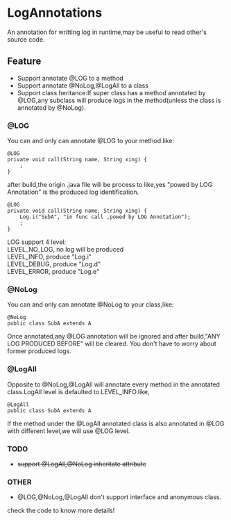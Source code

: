 # LogAnnotations
An annotation for writting log in runtime,may be useful to read other's source code.

## Feature
* Support annotate @LOG to a method 
* Support annotate @NoLog,@LogAll to a class
* Support class heritance:If super class has a method annotated by @LOG,any subclass will produce logs in the method(unless the class is annotated by @NoLog).

### @LOG
You can and only can annotate @LOG to your method.like:                         

```
@LOG
private void call(String name, String xing) {
	;
}
```                       
after build,the origin .java file will be process to like,yes "powed by LOG Annotation" is the produced log identification. 

```
@LOG
private void call(String name, String xing) {
	Log.i("SubA", "in func call ,powed by LOG Annotation");
	;
}
``` 
LOG support 4 level:                               
LEVEL_NO_LOG,	no log will be produced        
LEVEL_INFO,	    produce "Log.i"                           
LEVEL_DEBUG,	produce "Log.d"                        
LEVEL_ERROR,	produce "Log.e"     

### @NoLog
You can and only can annotate @NoLog to your class,like:                       

```
@NoLog
public class SubA extends A
```
Once annotated,any @LOG annotation will be ignored and after build,"ANY LOG PRODUCED BEFORE" will be cleared. You don't have to worry about former produced logs.

### @LogAll
Opposite to @NoLog,@LogAll will annotate every method in the annotated class.LogAll level is defaulted to LEVEL_INFO.like,             
                        
```
@LogAll
public class SubA extends A
```

If the method under the @LogAll annotated class is also annotated in @LOG with different level,we will use @LOG level.   

### TODO
* ~~support @LogAll,@NoLog inheritate attribute~~
                   
### OTHER
* @LOG,@NoLog,@LogAll don't support interface and anonymous class.

check the code to know more details!







